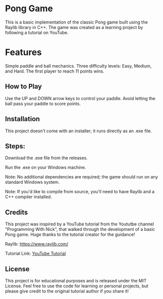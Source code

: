 # Pong Game
This is a basic implementation of the classic Pong game built using the Raylib library in C++. The game was created as a learning project by following a tutorial on YouTube.

# Features
Simple paddle and ball mechanics.
Three difficulty levels: Easy, Medium, and Hard.
The first player to reach 11 points wins.
## How to Play
Use the UP and DOWN arrow keys to control your paddle.
Avoid letting the ball pass your paddle to score points.
## Installation
This project doesn't come with an installer; it runs directly as an .exe file.

## Steps:
Download the .exe file from the releases.

Run the .exe on your Windows machine.

Note: No additional dependencies are required; the game should run on any standard Windows system.

Note: If you'd like to compile from source, you'll need to have Raylib and a C++ compiler installed.

## Credits
This project was inspired by a YouTube tutorial from the Yoututbe channel "Programming With Nick", that walked through the development of a basic Pong game. Huge thanks to the tutorial creator for the guidance!

Raylib: https://www.raylib.com/

Tutorial Link: [YouTube Tutorial](https://youtu.be/VLJlTaFvHo4?si=TsQJkaqUGVzwKWSj)
## License
This project is for educational purposes and is released under the MIT License. Feel free to use the code for learning or personal projects, but please give credit to the original tutorial author if you share it!

